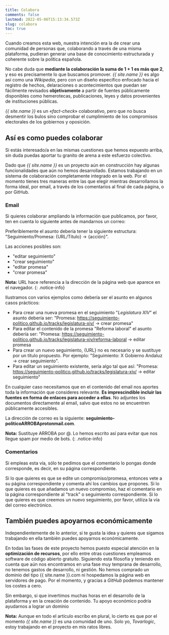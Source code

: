 ```yaml
---
title: Colabora
comments: false
lastmod: 2022-05-06T15:13:34.573Z
slug: colabora
toc: true
---
```


Cuando creamos esta web, nuestra intención era la de crear una comunidad de personas que, colaborando a través de una misma plataforma, pudieran generar una base de conocimiento estructurada y coherente sobre la política española.

No cabe duda que **mediante la colaboración la suma de 1 + 1 es más que 2**, y eso es precisamente lo que buscamos promover. *{{ site.name }}* es algo así como una *Wikipedia*, pero con un diseño específico enfocado hacia el registro de hechos, delaraciones o acontecimientos que puedan ser fácilmente revisados **objetivamente** a partir de fuentes públicamente disponibles como hemerotecas, publicaciones, leyes y datos provenientes de instituciones públicas. 

*{{ site.name }}* es un «*fact-check*» colaborativo, pero que no busca desmentir los bulos sino comprobar el cumplimiento de los compromisos electorales de los gobiernos y oposición. 

## Así es como puedes colaborar
Si estás interesado/a en las mismas cuestiones que hemos expuesto arriba, sin duda puedas aportar tu granito de arena a este esfuerzo colectivo.

Dado que *{{ site.name }}* es un proyecto aún en construcción hay algunas funcionalidades que aún no hemos desarrollado. Estamos trabajando en un sistema de colaboración completamente integrado en la web. Por el momento tienes tres maneras entre las que elegir mientras desarrollamos la forma ideal, por email, a través de los comentarios al final de cada página, o por GitHub.

###  Email
Si quieres colaborar ampliando la información que publicamos, por favor, ten en cuenta lo siguiente antes de mandarnos un correo:

Preferiblemente el asunto debería tener la siguiente estructura: "Seguimiento/Promesa: {URL/Título} -> {acción}".

Las acciones posibles son:
- "editar seguimiento"
- "crear seguimiento"
- "editar promesa"
- "crear promesa"

**Nota:** URL hace referencia a la dirección de la página web que aparece en el navegador.
{: .notice-info}

Ilustramos con varios ejemplos como debería ser el asunto en algunos casos prácticos:
- Para crear una nueva promesa en el seguimiento "*Legislatura XIV*" el asunto debería ser: "Promesa: https://seguimiento-politico.github.io/tracks/legislatura-xiv/ -> crear promesa"
- Para editar el contenido de la promesa "Reforma laboral" el asunto debería ser: "Promesa: https://seguimiento-politico.github.io/tracks/legislatura-xiv/reforma-laboral -> editar promesa
- Para crear un nuevo seguimiento, {URL} no es necesario y se sustituye por un título propuesto. Por ejemplo: "Seguimiento: X Gobierno Andaluz -> crear seguimiento".
- Para editar un seguimiento existente, sería algo tal que así: "Promesa: https://seguimiento-politico.github.io/tracks/legislatura-xiv/ -> editar seguimiento"

En cualquier caso necesitamos que en el contenido del email nos aportes toda la información que consideres relevante. **Es imprescindible incluir las fuentes en forma de enlaces para acceder a ellas**. No adjuntes los documentos directamente al email, salvo que estos no se encuentren públicamente accesibles. 

La dirección de correo es la siguiente: **seguimiento-politico<span class="text-danger">ARROBA</span>protonmail.com**. 

**Nota:** Sustituye <span class="text-danger">ARROBA</span> por <span class="text-danger">@</span>. Lo hemos escrito así para evitar que nos llegue spam por medio de bots.
{: .notice-info}

### Comentarios

Si empleas esta vía, sólo te pedimos que el comentario lo pongas donde corresponde, es decir, en su página correspondiente.

Si lo que quieres es que se edite un compromiso/promesa, entonces vete a su página correspondiente y comenta ahí los cambios que propones. 
Si lo que quieres es que añadamos un nuevo compromiso, haz el comentario en la página correspondiente al "track" o seguimiento correspondiente.
Si lo que quieres es que creemos un nuevo seguimiento, por favor, utiliza la vía del correo electrónico.

## También puedes apoyarnos económicamente

Independientemente de lo anterior, si te gusta la idea y quieres que sigamos trabajando en ella también puedes apoyarnos económicamente. 

En todas las fases de este proyecto hemos puesto especial atención en la **optimización de recursos**, por ello entre otras cuestiones empleamos software de código abierto gratuito. Siguiendo esta filosofía y teniendo en cuenta que aún nos encontramos en una fase muy temprana de desarrollo, no tenemos gastos de desarrollo, ni gestión. No hemos comprado un dominio del tipo {{ site.name }}.com ni hospedamos la página web en servidores de pago. Por el momento, y gracias a *GitHub* podemos mantener los costes a cero.

Sin embargo, si que invertimos muchas horas en el desarrollo de la plataforma y en la creación de contenido. Tu apoyo económico podría ayudarnos a lograr un dominio

**Nota:** Aunque en todo el artículo escribo en plural, lo cierto es que por el momento *{{ site.name }}* es una comunidad de uno. Solo yo, *Tovarlogic*, estoy trabajando en el proyecto en mis ratos libres.
